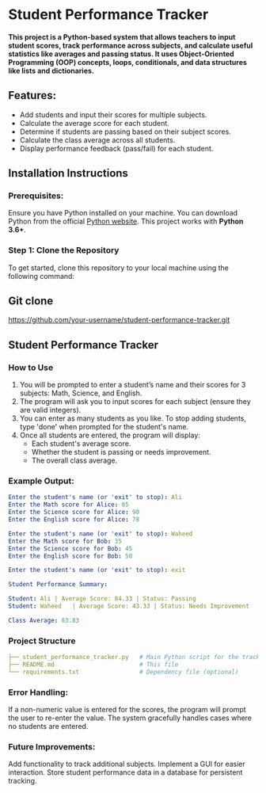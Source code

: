 # Student Performance Tracker

#### This project is a Python-based system that allows teachers to input student scores, track performance across subjects, and calculate useful statistics like averages and passing status. It uses Object-Oriented Programming (OOP) concepts, loops, conditionals, and data structures like lists and dictionaries.

## Features:

- Add students and input their scores for multiple subjects.
- Calculate the average score for each student.
- Determine if students are passing based on their subject scores.
- Calculate the class average across all students.
- Display performance feedback (pass/fail) for each student.

## Installation Instructions

### Prerequisites:
Ensure you have Python installed on your machine. You can download Python from the official [Python website](https://www.python.org/downloads/). This project works with **Python 3.6+**.

### Step 1: Clone the Repository
To get started, clone this repository to your local machine using the following command:

## Git clone
 https://github.com/your-username/student-performance-tracker.git


## Student Performance Tracker

### How to Use
1. You will be prompted to enter a student’s name and their scores for 3 subjects: Math, Science, and English.
2. The program will ask you to input scores for each subject (ensure they are valid integers).
3. You can enter as many students as you like. To stop adding students, type 'done' when prompted for the student's name.
4. Once all students are entered, the program will display:
   - Each student's average score.
   - Whether the student is passing or needs improvement.
   - The overall class average.

### Example Output:
```yaml
Enter the student's name (or 'exit' to stop): Ali
Enter the Math score for Alice: 85
Enter the Science score for Alice: 90
Enter the English score for Alice: 78

Enter the student's name (or 'exit' to stop): Waheed
Enter the Math score for Bob: 35
Enter the Science score for Bob: 45
Enter the English score for Bob: 50

Enter the student's name (or 'exit' to stop): exit

Student Performance Summary:

Student: Ali | Average Score: 84.33 | Status: Passing
Student: Waheed   | Average Score: 43.33 | Status: Needs Improvement

Class Average: 63.83
```
### Project Structure

```yaml
├── student_performance_tracker.py   # Main Python script for the tracker
├── README.md                        # This file
└── requirements.txt                 # Dependency file (optional)

```
### Error Handling:
If a non-numeric value is entered for the scores, the program will prompt the user to re-enter the value.
The system gracefully handles cases where no students are entered.
### Future Improvements:
Add functionality to track additional subjects.
Implement a GUI for easier interaction.
Store student performance data in a database for persistent tracking.